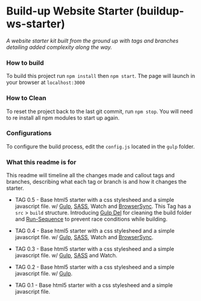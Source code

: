 # Build-up Website Starter (buildup-ws-starter)
_A website starter kit built from the ground up with tags and branches detailing added complexity along the way._

### How to build
To build this project run `npm install` then `npm start`. The page will launch in your browser at `localhost:3000`

### How to Clean
To reset the project back to the last git commit, run `npm stop`. You will need to re install all npm modules to start up again.

### Configurations
To configure the build process, edit the `config.js` located in the `gulp` folder.

### What this readme is for
This readme will timeline all the changes made and callout tags and branches, describing what each tag or branch is and how it changes the starter.

- TAG 0.5 - Base html5 starter with a css stylesheed and a simple javascript file. w/
[Gulp](http://bit.ly/1gmLpeH),
[SASS](http://bit.ly/1NQO6Qw),
Watch and
[BrowserSync](http://bit.ly/1eEkTvZ).
This Tag has a `src` > `build` structure. Introducing [Gulp Del](http://bit.ly/1JP19n3) for cleaning the build folder and [Run-Sequence](http://bit.ly/1S8JCFy) to prevent race conditions while building.

- TAG 0.4 - Base html5 starter with a css stylesheed and a simple javascript file. w/
[Gulp](http://bit.ly/1gmLpeH),
[SASS](http://bit.ly/1NQO6Qw),
Watch and
[BrowserSync](http://bit.ly/1eEkTvZ).

- TAG 0.3 - Base html5 starter with a css stylesheed and a simple javascript file. w/
[Gulp](http://bit.ly/1gmLpeH),
[SASS](http://bit.ly/1NQO6Qw) and Watch.

- TAG 0.2 - Base html5 starter with a css stylesheed and a simple javascript file. w/
[Gulp](http://bit.ly/1gmLpeH).

- TAG 0.1 - Base html5 starter with a css stylesheed and a simple javascript file.